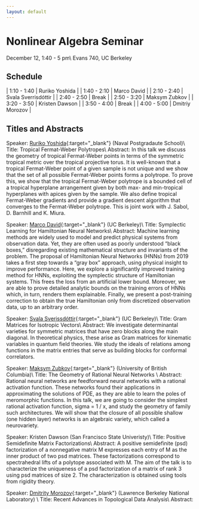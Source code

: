 ```yaml
---
layout: default
---
```



# Nonlinear Algebra Seminar
December 12, 1:40 - 5 pm\\
Evans 740, UC Berkeley

## Schedule

| 1:10 - 1:40 | Ruriko Yoshida |
| 1:40 - 2:10 | Marco David |
| 2:10 - 2:40 | Svala Sverrisdóttir  |
| 2:40 - 2:50 | Break |
| 2:50 - 3:20 | Maksym Zubkov |
| 3:20 - 3:50 | Kristen Dawson  |
| 3:50 - 4:00 | Break |
| 4:00 - 5:00 | Dmitriy Morozov |

## Titles and Abstracts




<span class="header-color">Speaker:</span>
[Ruriko Yoshida](http://www.polytopes.net){:target="_blank"} (Naval Postgradaute School)\\
<span class="header-color">Title:</span>
Tropical Fermat-Weber Polytropes\\
<span class="header-color">Abstract:</span>
In this talk we discuss the geometry of tropical Fermat-Weber points in terms of the symmetric tropical metric over the tropical projective torus.  It is well-known that a tropical Fermat-Weber point of a given sample is not unique and we show that the set of all possible Fermat-Weber points forms a polytrope. To prove this, we show that the tropical Fermat-Weber polytrope is a bounded cell of a tropical hyperplane arrangement given by both max- and min-tropical hyperplanes with apices given by the sample. We also define tropical Fermat-Weber gradients and provide a gradient descent algorithm that converges to the Fermat-Weber polytrope.  This is joint work with J. Sabol, D. Barnhill and K. Miura. 


<span class="header-color">Speaker:</span>
[Marco David](https://physics.berkeley.edu/people/marco-david){:target="_blank"} (UC Berkeley)\\
<span class="header-color">Title:</span>
Symplectic Learning for Hamiltonian Neural Networks\\
<span class="header-color">Abstract:</span>
Machine learning methods are widely used to model and predict physical systems from observation data. Yet, they are often used as poorly understood “black boxes,” disregarding existing mathematical structure and invariants of the problem. The proposal of Hamiltonian Neural Networks (HNNs) from 2019 takes a first step towards a “gray box” approach, using physical insight to improve performance. Here, we explore a significantly improved training method for HNNs, exploiting the symplectic structure of Hamiltonian systems. This frees the loss from an artificial lower bound. Moreover, we are able to prove detailed analytic bounds on the training errors of HNNs which, in turn, renders them explainable. Finally, we present a post-training correction to obtain the true Hamiltonian only from discretized observation data, up to an arbitrary order.

<span class="header-color">Speaker:</span>
[Svala Sverissdóttir](https://math.berkeley.edu/~svala/){:target="_blank"} (UC Berkeley)\\
<span class="header-color">Title:</span>
Gram Matrices for Isotropic Vectors\\
<span class="header-color">Abstract:</span>
We investigate determinantal varieties
for symmetric matrices that have
zero blocks along the main diagonal.
In theoretical physics,  these arise as Gram matrices for
kinematic variables in quantum field theories.
We study the ideals of relations among
functions in the matrix entries
that serve as building blocks for conformal correlators.





<span class="header-color">Speaker:</span>
[Maksym Zubkov](https://maksymzubkov.info){:target="_blank"} (University of British Columbia)\\
<span class="header-color">Title:</span>
The Geometry of Rational Neural Networks \\
<span class="header-color">Abstract:</span>
Rational neural networks are feedforward neural networks with a rational activation function. These networks found their applications in approximating the solutions of PDE, as they are able to learn the poles of meromorphic functions. In this talk, we are going to consider the simplest rational activation function, sigma = 1 / x, and study the geometry of family such architectures. We will show that the closure of all possible shallow (one hidden layer) networks is an algebraic variety, which called a neurovariety.

<span class="header-color">Speaker:</span>
Kristen Dawson (San Francisco State Univeristy)\\
<span class="header-color">Title:</span>
Positive Semidefinite Matrix Factorizations\\
<span class="header-color">Abstract:</span>
A positive semidefinite (psd) factorization of a nonnegative matrix M expresses each entry of M as the inner product of two psd matrices. These factorizations correspond to spectrahedral lifts of a polytope associated with M. The aim of the talk is to characterize the uniqueness of a psd factorization of a matrix of rank 3 using psd matrices of size 2. The characterization is obtained using tools from rigidity theory.


<span class="header-color">Speaker:</span>
[Dmitrity Morozov](https://www.mrzv.org){:target="_blank"} (Lawrence Berkeley National Laboratory) \\
<span class="header-color">Title:</span>
Recent Advances in Topological Data Analysis\\
<span class="header-color">Abstract:</span>

